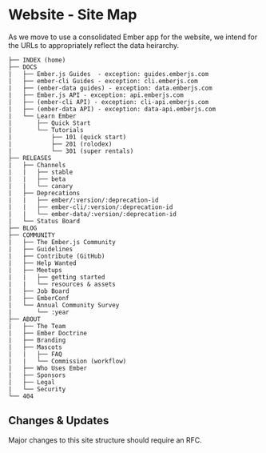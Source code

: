 # Website - Site Map

As we move to use a consolidated Ember app for the website, we intend for the URLs to appropriately reflect the data heirarchy.

```
├── INDEX (home)
├── DOCS
|   ├── Ember.js Guides  - exception: guides.emberjs.com
|   ├── ember-cli Guides - exception: cli.emberjs.com
|   ├── (ember-data guides) - exception: data.emberjs.com
|   ├── Ember.js API - exception: api.emberjs.com
|   ├── (ember-cli API) - exception: cli-api.emberjs.com
|   ├── (ember-data API) - exception: data-api.emberjs.com
|   └── Learn Ember
|       ├── Quick Start
|       └── Tutorials
|           ├── 101 (quick start)
|           ├── 201 (rolodex)
|           └── 301 (super rentals)
├── RELEASES
|   ├── Channels
|   |   ├── stable
|   |   ├── beta
|   |   └── canary
|   ├── Deprecations
|   |   ├── ember/:version/:deprecation-id
|   |   ├── ember-cli/:version/:deprecation-id
|   |   └── ember-data/:version/:deprecation-id
|   └── Status Board
├── BLOG
├── COMMUNITY
|   ├── The Ember.js Community
|   ├── Guidelines
|   ├── Contribute (GitHub)
|   ├── Help Wanted
|   ├── Meetups
|   |   ├── getting started
|   |   └── resources & assets
|   ├── Job Board
|   ├── EmberConf
|   └── Annual Community Survey
|       └── :year
├── ABOUT
|   ├── The Team
|   ├── Ember Doctrine
|   ├── Branding
|   ├── Mascots
|   |   ├── FAQ
|   |   └── Commission (workflow)
|   ├── Who Uses Ember
|   ├── Sponsors
|   ├── Legal
|   └── Security
└── 404
```

## Changes & Updates

Major changes to this site structure should require an RFC.
